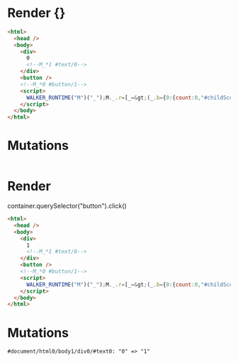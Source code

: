 # Render {}
```html
<html>
  <head />
  <body>
    <div>
      0
      <!--M_*1 #text/0-->
    </div>
    <button />
    <!--M_*0 #button/1-->
    <script>
      WALKER_RUNTIME("M")("_");M._.r=[_=&gt;(_.b={0:{count:0,"#childScope/0":_.a={value:0,dummy:{}}},1:_.a}),0,"__tests__/template.marko_0_count",0];M._.w()
    </script>
  </body>
</html>
```

# Mutations
```

```


# Render 
container.querySelector("button").click()

```html
<html>
  <head />
  <body>
    <div>
      1
      <!--M_*1 #text/0-->
    </div>
    <button />
    <!--M_*0 #button/1-->
    <script>
      WALKER_RUNTIME("M")("_");M._.r=[_=&gt;(_.b={0:{count:0,"#childScope/0":_.a={value:0,dummy:{}}},1:_.a}),0,"__tests__/template.marko_0_count",0];M._.w()
    </script>
  </body>
</html>
```

# Mutations
```
#document/html0/body1/div0/#text0: "0" => "1"
```